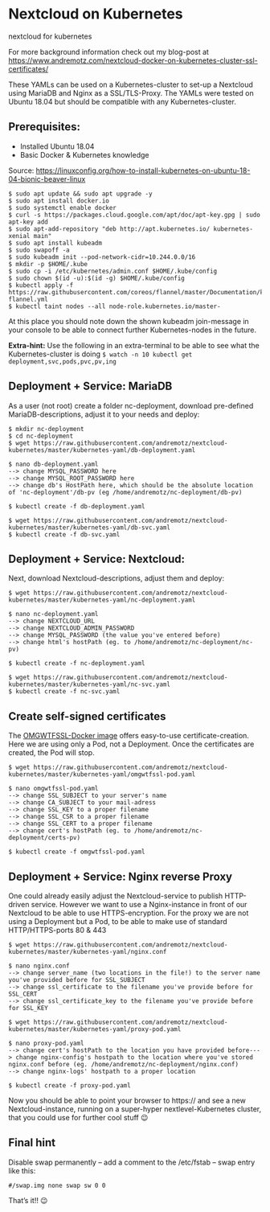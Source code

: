 # Nextcloud on Kubernetes
nextcloud for kubernetes

For more background information check out my blog-post at https://www.andremotz.com/nextcloud-docker-on-kubernetes-cluster-ssl-certificates/ 

These YAMLs can be used on a Kubernetes-cluster to set-up a Nextcloud using MariaDB and Nginx as a SSL/TLS-Proxy. The YAMLs were tested on Ubuntu 18.04 but should be compatible with any Kubernetes-cluster.

## Prerequisites:
* Installed Ubuntu 18.04 
* Basic Docker & Kubernetes knowledge

Source: https://linuxconfig.org/how-to-install-kubernetes-on-ubuntu-18-04-bionic-beaver-linux

```
$ sudo apt update && sudo apt upgrade -y
$ sudo apt install docker.io
$ sudo systemctl enable docker
$ curl -s https://packages.cloud.google.com/apt/doc/apt-key.gpg | sudo apt-key add
$ sudo apt-add-repository "deb http://apt.kubernetes.io/ kubernetes-xenial main"
$ sudo apt install kubeadm
$ sudo swapoff -a
$ sudo kubeadm init --pod-network-cidr=10.244.0.0/16
$ mkdir -p $HOME/.kube
$ sudo cp -i /etc/kubernetes/admin.conf $HOME/.kube/config
$ sudo chown $(id -u):$(id -g) $HOME/.kube/config
$ kubectl apply -f https://raw.githubusercontent.com/coreos/flannel/master/Documentation/kube-flannel.yml
$ kubectl taint nodes --all node-role.kubernetes.io/master-
```
At this place you should note down the shown kubeadm join-message in your console to be able to connect further Kubernetes-nodes in the future.

**Extra-hint:** Use the following in an extra-terminal to be able to see what the Kubernetes-cluster is doing
`$ watch -n 10 kubectl get deployment,svc,pods,pvc,pv,ing`

## Deployment + Service: MariaDB
As a user (not root) create a folder nc-deployment, download pre-defined MariaDB-descriptions, adjust it to your needs and deploy:
```
$ mkdir nc-deployment
$ cd nc-deployment
$ wget https://raw.githubusercontent.com/andremotz/nextcloud-kubernetes/master/kubernetes-yaml/db-deployment.yaml

$ nano db-deployment.yaml
--> change MYSQL_PASSWORD here
--> change MYSQL_ROOT_PASSWORD here
--> change db's HostPath here, which should be the absolute location of 'nc-deployment'/db-pv (eg /home/andremotz/nc-deployment/db-pv)

$ kubectl create -f db-deployment.yaml

$ wget https://raw.githubusercontent.com/andremotz/nextcloud-kubernetes/master/kubernetes-yaml/db-svc.yaml
$ kubectl create -f db-svc.yaml
```

## Deployment + Service: Nextcloud:
Next, download Nextcloud-descriptions, adjust them and deploy:
```
$ wget https://raw.githubusercontent.com/andremotz/nextcloud-kubernetes/master/kubernetes-yaml/nc-deployment.yaml

$ nano nc-deployment.yaml
--> change NEXTCLOUD_URL
--> change NEXTCLOUD_ADMIN_PASSWORD
--> change MYSQL_PASSWORD (the value you've entered before)
--> change html's hostPath (eg. to /home/andremotz/nc-deployment/nc-pv)

$ kubectl create -f nc-deployment.yaml

$ wget https://raw.githubusercontent.com/andremotz/nextcloud-kubernetes/master/kubernetes-yaml/nc-svc.yaml
$ kubectl create -f nc-svc.yaml
```

## Create self-signed certificates
The [OMGWTFSSL-Docker image](https://hub.docker.com/r/paulczar/omgwtfssl/) offers easy-to-use certificate-creation. Here we are using only a Pod, not a Deployment. Once the certificates are created, the Pod will stop.
```
$ wget https://raw.githubusercontent.com/andremotz/nextcloud-kubernetes/master/kubernetes-yaml/omgwtfssl-pod.yaml

$ nano omgwtfssl-pod.yaml
--> change SSL_SUBJECT to your server's name
--> change CA_SUBJECT to your mail-adress
--> change SSL_KEY to a proper filename
--> change SSL_CSR to a proper filename
--> change SSL_CERT to a proper filename
--> change cert's hostPath (eg. to /home/andremotz/nc-deployment/certs-pv)

$ kubectl create -f omgwtfssl-pod.yaml
```

## Deployment + Service: Nginx reverse Proxy
One could already easily adjust the Nextcloud-service to publish HTTP-driven service. However we want to use a Nginx-instance in front of our Nextcloud to be able to use HTTPS-encryption. For the proxy we are not using a Deployment but a Pod, to be able to make use of standard HTTP/HTTPS-ports 80 & 443
```
$ wget https://raw.githubusercontent.com/andremotz/nextcloud-kubernetes/master/kubernetes-yaml/nginx.conf

$ nano nginx.conf
--> change server_name (two locations in the file!) to the server name you've provided before for SSL_SUBJECT
--> change ssl_certificate to the filename you've provide before for SSL_CERT
--> change ssl_certificate_key to the filename you've provide before for SSL_KEY

$ wget https://raw.githubusercontent.com/andremotz/nextcloud-kubernetes/master/kubernetes-yaml/proxy-pod.yaml

$ nano proxy-pod.yaml
--> change cert's hostPath to the location you have provided before---> change nginx-config's hostpath to the location where you've stored nginx.conf before (eg. /home/andremotz/nc-deployment/nginx.conf)
--> change nginx-logs' hostpath to a proper location

$ kubectl create -f proxy-pod.yaml
```
Now you should be able to point your browser to https://<yourserver> and see a new Nextcloud-instance, running on a super-hyper nextlevel-Kubernetes cluster, that you could use for further cool stuff 😉
  
## Final hint
Disable swap permanently – add a comment to the /etc/fstab – swap entry like this:
```
#/swap.img none swap sw 0 0
```

That’s it!! 😉
